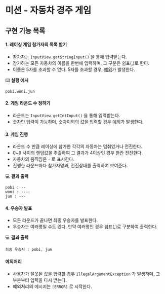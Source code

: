 # 미션 - 자동차 경주 게임




## 구현 기능 목록



#### 1. 레이싱 게임 참가자의 목록 받기

- 참가자는 `InputView.getStringInput()` 을 통해 입력받는다.
- 참가하는 모든 자동차의 이름을 한번에 입력하며, 그 구분은 쉼표(,)로 한다.
- 이름은 5자를 초과할 수 없다. 5자를 초과할 경우, <u>예외</u>가 발생한다.

⌨️ **실행 예시**

```
pobi,woni,jun
```

#### 2. 게임 라운드 수 정하기

- 라운드는 `InputView.getIntInput()` 을 통해 입력받는다.
- 숫자만 입력이 가능하며, 숫자이외의 값을 입력할 경우 <u>예외</u>가 발생한다.



#### 3. 게임 진행 

- 라운드 수 만큼 레이싱에 참가한 각각의 자동차는 멈춰있거나 전진한다.
- 0~9 사이의 랜덤값을 추출하여 그 결과가 4이상인 경우 한칸 전진한다.
- 자동차의 움직임은 `-` 로 표시한다.
- 진행한 라운드마다 참가자명과, 전진상태를 출력하여 보여준다.

💻 **결과 출력**

```
pobi : --
woni : ----
jun : ---
```



#### 4. 우승자 발표

- 모든 라운드가 끝나면 최종 우승자를 발표한다.
- 우승자는 여러명일 수도 있다. 만약 여러명인 경우 쉼표(,)로 구분하여 출력한다.

💻 **결과 출력**

```
최종 우승자 : pobi, jun
```



#### 예외처리

- 사용자가 잘못된 값을 입력할 경우 `IllegalArgumentException` 가 발생하며, 그 부분부터 입력을 다시 받는다.
- 예외처리의 메시지는 `[ERROR]` 로 시작한다.